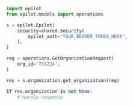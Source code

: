 <!-- Start SDK Example Usage -->
```python
import epilot
from epilot.models import operations

s = epilot.Epilot(
    security=shared.Security(
        epilot_auth="YOUR_BEARER_TOKEN_HERE",
    ),
)

req = operations.GetOrganizationRequest(
    org_id='739224',
)

res = s.organization.get_organization(req)

if res.organization is not None:
    # handle response
```
<!-- End SDK Example Usage -->